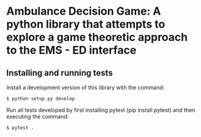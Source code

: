 Ambulance Decision Game: A python library that attempts to explore a game theoretic approach to the EMS - ED interface
=======================================================================
Installing and running tests
-----------------------------------------------------------------------
Install a development version of this library with the command:

    $ python setup.py develop

Run all tests developed by first installing pytest (pip install pytest) and then executing the command:

    $ pytest .
